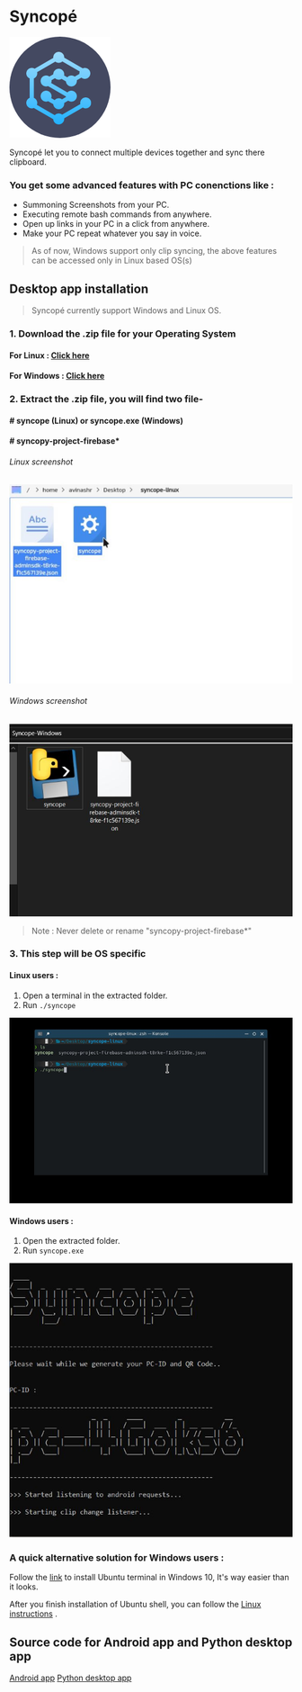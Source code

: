 # Syncopé
![logo](syncopy_logo.png "logo")
 
 
 Syncopé let you to connect multiple devices together and sync there clipboard.

### You get some advanced features with PC conenctions like :

- Summoning Screenshots from your PC.
-  Executing remote bash commands from anywhere.
- Open up links in your PC in a click from anywhere. 
-  Make your PC repeat whatever you say in voice. 



> As of now, Windows support only clip syncing, the above features can be accessed only in Linux based OS(s)

## Desktop app installation

> Syncopé currently support Windows and Linux OS.

###  1. Download the .zip file for your Operating System 

#### For Linux : [Click here](http://www.mediafire.com/file/g7zpmj93xoubqqe/syncope-linux.zip/file "Linux")

#### For Windows : [Click here](http://www.mediafire.com/file/a2sv5o4qw6npg9a/Syncope-Windows.zip/file "Windows")

### 2. Extract the .zip file, you will find two file-
#### # syncope (Linux) or syncope.exe (Windows)
#### # syncopy-project-firebase*

###### Linux screenshot
![Linux screenshot](folder_linux.jpg "Linux screenshot")

###### Windows screenshot
![Windows screenshot](folder_windows.jpg "Windows screenshot")


> Note : Never delete or rename "syncopy-project-firebase*"

### 3. This step will be OS specific
#### Linux users : 
1. Open a terminal in the extracted folder.
2. Run `./syncope` 

![Terminal  Linux](terminal1.jpg "Terminal  Linux")

#### Windows users : 
1. Open the extracted folder.
2. Run `syncope.exe` 

![Terminal  Windows](windows_terminal.jpg "Terminal  Linux")

### A quick alternative solution for Windows users :
Follow the [link](https://ubuntu.com/tutorials/ubuntu-on-windows#1-overview "link") to install Ubuntu terminal in Windows 10, It's way easier than it looks.

After you finish installation of Ubuntu shell, you can follow the [Linux instructions](https://github.com/Ravenking7675/Syncopy/blob/master/README.md#desktop-app-installation "Linux instructions") .

## Source code for Android app and Python desktop app
[Android app](https://github.com/Ravenking7675/Syncopy-App "Android app")
[Python desktop app](https://github.com/Ravenking7675/Syncopy-Python "Python desktop app")
